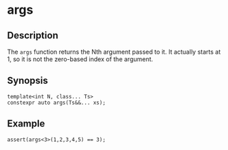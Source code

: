 args
====

Description
-----------

The `args` function returns the Nth argument passed to it. It actually
starts at 1, so it is not the zero-based index of the argument.

Synopsis
--------

    template<int N, class... Ts>
    constexpr auto args(Ts&&... xs);

Example
-------

    assert(args<3>(1,2,3,4,5) == 3);

